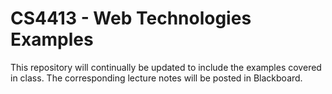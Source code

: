 CS4413 - Web Technologies Examples
=
This repository will continually be updated to include the examples covered in class.
The corresponding lecture notes will be posted in Blackboard.